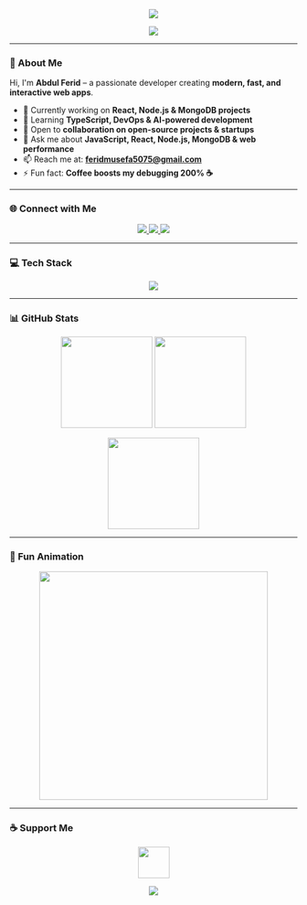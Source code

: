 <!-- Neon Animated Gradient Banner -->
<p align="center">
  <img src="https://capsule-render.vercel.app/api?type=waving&color=0:36BCF7,100:a82da8&height=220&section=header&text=Abdul%20Ferid&fontSize=50&fontColor=fff&animation=glitch&fontAlignY=40" />
</p>

<!-- Typing Animation with Neon Colors -->
<p align="center">
  <img src="https://readme-typing-svg.herokuapp.com?font=Fira+Code&weight=700&size=30&pause=700&color=36BCF7&center=true&vCenter=true&width=700&lines=Full+Stack+Developer;MERN+Stack+Specialist;JavaScript+%7C+React+%7C+Node.js+%7C+MongoDB;Building+Modern+&+Efficient+Apps" />
</p>

---

### 🌟 About Me
Hi, I'm **Abdul Ferid** – a passionate developer creating **modern, fast, and interactive web apps**.  

- 🔭 Currently working on **React, Node.js & MongoDB projects**  
- 🌱 Learning **TypeScript, DevOps & AI-powered development**  
- 👯 Open to **collaboration on open-source projects & startups**  
- 💬 Ask me about **JavaScript, React, Node.js, MongoDB & web performance**  
- 📫 Reach me at: **feridmusefa5075@gmail.com**  
- ⚡ Fun fact: **Coffee boosts my debugging 200% ☕**

---

### 🌐 Connect with Me
<p align="center">
  <a href="https://t.me/NeverGiveUp_N" target="_blank">
    <img src="https://img.shields.io/badge/Telegram-2CA5E0?style=for-the-badge&logo=telegram&logoColor=white&labelColor=0f172a" />
  </a>
  <a href="https://www.linkedin.com/in/abdulferid/" target="_blank">
    <img src="https://img.shields.io/badge/LinkedIn-0077B5?style=for-the-badge&logo=linkedin&logoColor=white&labelColor=0f172a" />
  </a>
  <a href="mailto:feridmusefa5075@gmail.com" target="_blank">
    <img src="https://img.shields.io/badge/Gmail-D14836?style=for-the-badge&logo=gmail&logoColor=white&labelColor=0f172a" />
  </a>
</p>

---

### 💻 Tech Stack
<p align="center">
  <img src="https://skillicons.dev/icons?i=javascript,typescript,react,nextjs,nodejs,express,mongodb,postgresql,git,docker,html,css,bootstrap&theme=dark" />
</p>

---

### 📊 GitHub Stats
<p align="center">
  <img src="https://github-readme-stats.vercel.app/api?username=AbdulFeridM&show_icons=true&theme=tokyonight&hide_border=true&count_private=true" height="160" />
  <img src="https://github-readme-streak-stats.herokuapp.com/?user=AbdulFeridM&theme=tokyonight&hide_border=true" height="160" />
</p>

<p align="center">
  <img src="https://github-readme-stats.vercel.app/api/top-langs/?username=AbdulFeridM&layout=compact&theme=tokyonight&hide_border=true" height="160" />
</p>

---

### 🎯 Fun Animation
<p align="center">
  <img src="https://media.giphy.com/media/3o6Zt8MgUuvSbkZYWc/giphy.gif" width="400" />
</p>

---

### ☕ Support Me
<p align="center">
  <a href="https://www.buymeacoffee.com/yourusername" target="_blank">
    <img src="https://cdn.buymeacoffee.com/buttons/v2/default-yellow.png" height="55" />
  </a>
</p>

<!-- Footer Neon Wave -->
<p align="center">
  <img src="https://capsule-render.vercel.app/api?type=waving&color=0:a82da8,100:36BCF7&height=140&section=footer" />
</p>
